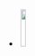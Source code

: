 <li class="b-sponsor-list__sponsor b-sponsor"><a  class="b-sponsor__link" href="http://comiq.fi/"><img class="b-sponsor__img" src="/images/2020/sponsors/comiq_big.png" width="13%" height="13%"/></a></li>
